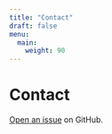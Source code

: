 ```yaml
---
title: "Contact"
draft: false
menu:
  main:
    weight: 90
---
```


# Contact

[Open an issue](https://github.com/chaelseypark/PennCourseSearchPlus) on GitHub.

